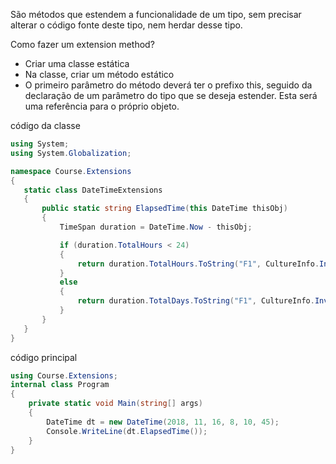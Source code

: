 São métodos que estendem a funcionalidade de um tipo, sem precisar alterar o código fonte deste tipo, nem herdar desse tipo.

Como fazer um extension method?
 - Criar uma classe estática
 - Na classe, criar um método estático
 - O primeiro parâmetro do método deverá ter o prefixo this, seguido da declaração de um parâmetro do tipo que se deseja estender. Esta será uma referência para o próprio objeto.

código da classe
 ````c#
using System;
using System.Globalization;

namespace Course.Extensions
{
    static class DateTimeExtensions
    {
        public static string ElapsedTime(this DateTime thisObj)
        {
            TimeSpan duration = DateTime.Now - thisObj;

            if (duration.TotalHours < 24)
            {
                return duration.TotalHours.ToString("F1", CultureInfo.InvariantCulture) + "hours";
            }
            else
            {
                return duration.TotalDays.ToString("F1", CultureInfo.InvariantCulture) + "days";
            }
        }
    }
}
````

código principal
````c#
using Course.Extensions;
internal class Program
{
    private static void Main(string[] args)
    {
        DateTime dt = new DateTime(2018, 11, 16, 8, 10, 45);
        Console.WriteLine(dt.ElapsedTime());
    }
}
````